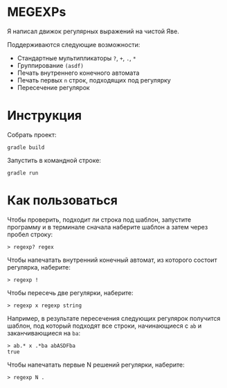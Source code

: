 # MEGEXPs
Я написал движок регулярных выражений на чистой Яве.

Поддерживаются следующие возможности:
* Стандартные мультипликаторы `?`, `+`, `.`, `*`
* Группирование `(asdf)`
* Печать внутреннего конечного автомата
* Печать первых `n` строк, подходящих под регулярку
* Пересечение регулярок

# Инструкция
Собрать проект:
```
gradle build
```
Запустить в командной строке:
```
gradle run
```

# Как пользоваться
Чтобы проверить, подходит ли строка под шаблон, запустите программу и в терминале сначала наберите шаблон а затем через пробел строку:
```
> regexp? regex
```

Чтобы напечатать внутренний конечный автомат, из которого состоит регулярка, наберите:
```
> regexp !
```

Чтобы пересечь две регулярки, наберите:
```
> regexp x regexp string
```
Например, в результате пересечения следующих регулярок получится шаблон, под который подходят все строки, начинающиеся с `ab` и заканчивающиеся на `ba`:
```
> ab.* x .*ba abASDFba
true
```

Чтобы напечатать первые N решений регулярки, наберите:
```
> regexp N .
```